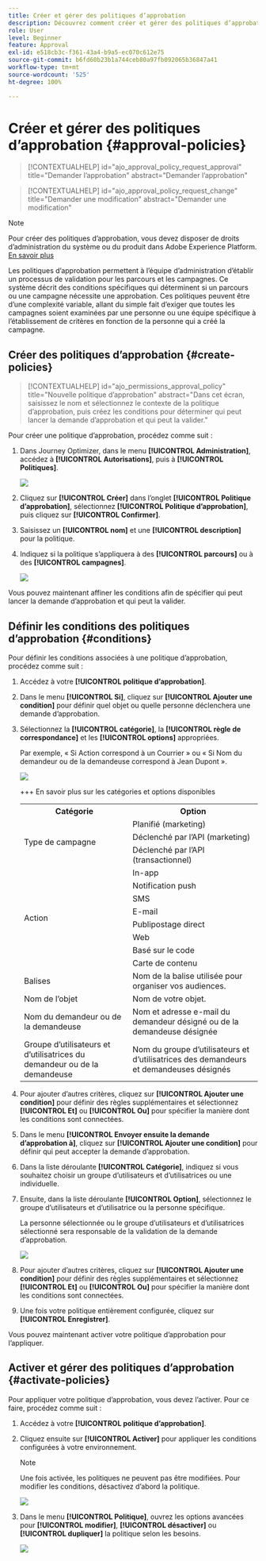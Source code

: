 ```yaml
---
title: Créer et gérer des politiques d’approbation
description: Découvrez comment créer et gérer des politiques d’approbation.
role: User
level: Beginner
feature: Approval
exl-id: e518cb3c-f361-43a4-b9a5-ec070c612e75
source-git-commit: b6fd60b23b1a744ceb80a97fb092065b36847a41
workflow-type: tm+mt
source-wordcount: '525'
ht-degree: 100%

---
```


# Créer et gérer des politiques d’approbation {#approval-policies}


>[!CONTEXTUALHELP]
>id="ajo_approval_policy_request_approval"
>title="Demander l’approbation"
>abstract="Demander l’approbation"

>[!CONTEXTUALHELP]
>id="ajo_approval_policy_request_change"
>title="Demander une modification"
>abstract="Demander une modification"


>[!NOTE]
>
>Pour créer des politiques d’approbation, vous devez disposer de droits d’administration du système ou du produit dans Adobe Experience Platform. [En savoir plus](https://experienceleague.adobe.com/fr/docs/experience-platform/access-control/home)

Les politiques d’approbation permettent à l’équipe d’administration d’établir un processus de validation pour les parcours et les campagnes. Ce système décrit des conditions spécifiques qui déterminent si un parcours ou une campagne nécessite une approbation. Ces politiques peuvent être d’une complexité variable, allant du simple fait d’exiger que toutes les campagnes soient examinées par une personne ou une équipe spécifique à l’établissement de critères en fonction de la personne qui a créé la campagne.

## Créer des politiques d’approbation {#create-policies}

>[!CONTEXTUALHELP]
>id="ajo_permissions_approval_policy"
>title="Nouvelle politique d’approbation"
>abstract="Dans cet écran, saisissez le nom et sélectionnez le contexte de la politique d’approbation, puis créez les conditions pour déterminer qui peut lancer la demande d’approbation et qui peut la valider."

Pour créer une politique d’approbation, procédez comme suit :

1. Dans Journey Optimizer, dans le menu **[!UICONTROL Administration]**, accédez à **[!UICONTROL Autorisations]**, puis à **[!UICONTROL Politiques]**.

   ![](assets/policy_create_1.png)

1. Cliquez sur **[!UICONTROL Créer]** dans l’onglet **[!UICONTROL Politique d’approbation]**, sélectionnez **[!UICONTROL Politique d’approbation]**, puis cliquez sur **[!UICONTROL Confirmer]**.

1. Saisissez un **[!UICONTROL nom]** et une **[!UICONTROL description]** pour la politique.

1. Indiquez si la politique s’appliquera à des **[!UICONTROL parcours]** ou à des **[!UICONTROL campagnes]**.

   ![](assets/policy_create_2.png)

Vous pouvez maintenant affiner les conditions afin de spécifier qui peut lancer la demande d’approbation et qui peut la valider.

## Définir les conditions des politiques d’approbation {#conditions}

Pour définir les conditions associées à une politique d’approbation, procédez comme suit :

1. Accédez à votre **[!UICONTROL politique d’approbation]**.

1. Dans le menu **[!UICONTROL Si]**, cliquez sur **[!UICONTROL Ajouter une condition]** pour définir quel objet ou quelle personne déclenchera une demande d’approbation.

1. Sélectionnez la **[!UICONTROL catégorie]**, la **[!UICONTROL règle de correspondance]** et les **[!UICONTROL options]** appropriées.

   Par exemple, « Si Action correspond à un Courrier » ou « Si Nom du demandeur ou de la demandeuse correspond à Jean Dupont ».

   ![](assets/policy_condition_1.png)

   +++ En savoir plus sur les catégories et options disponibles
   <table>
    <tr>
      <th>Catégorie</th>
      <th>Option</th>
    </tr>
    <tr>
      <td rowspan="3">Type de campagne</td>
      <td>Planifié (marketing)</td>
    </tr>
    <tr>
    <td>Déclenché par l’API (marketing)</td>
    </tr>
    <tr>
    <td>Déclenché par l’API (transactionnel)</td>
    </tr>
    <tr>
    <td rowspan="8">Action</td>
    <td>In-app</td>
    </tr>
    <tr>
    <td>Notification push</td>
   </tr>
    <tr>
    <td>SMS</td>
    </tr>
    <tr>
    <td>E-mail</td>
    </tr>
    <tr>
    <td>Publipostage direct</td>
    </tr>
    <tr>
    <td>Web</td>
    </tr>
    <tr>
    <td>Basé sur le code</td>
    </tr>
    <tr>
    <td>Carte de contenu</td>
    </tr>
    <tr>
    <td>Balises</td>
    <td>Nom de la balise utilisée pour organiser vos audiences. </td>
    </tr>
    <tr>
    <td>Nom de l’objet</td>
    <td>Nom de votre objet.</td>
    </tr>
    <tr>
    <td>Nom du demandeur ou de la demandeuse</td>
    <td>Nom et adresse e-mail du demandeur désigné ou de la demandeuse désignée</td>
    </tr>
    <tr>
    <td>Groupe d’utilisateurs et d’utilisatrices du demandeur ou de la demandeuse</td>
    <td>Nom du groupe d’utilisateurs et d’utilisatrices des demandeurs et demandeuses désignés</td>
    </tr>
    </table>


1. Pour ajouter d’autres critères, cliquez sur **[!UICONTROL Ajouter une condition]** pour définir des règles supplémentaires et sélectionnez **[!UICONTROL Et]** ou **[!UICONTROL Ou]** pour spécifier la manière dont les conditions sont connectées.

1. Dans le menu **[!UICONTROL Envoyer ensuite la demande d’approbation à]**, cliquez sur **[!UICONTROL Ajouter une condition]** pour définir qui peut accepter la demande d’approbation.

1. Dans la liste déroulante **[!UICONTROL Catégorie]**, indiquez si vous souhaitez choisir un groupe d’utilisateurs et d’utilisatrices ou une individuelle.

1. Ensuite, dans la liste déroulante **[!UICONTROL Option]**, sélectionnez le groupe d’utilisateurs et d’utilisatrice ou la personne spécifique.

   La personne sélectionnée ou le groupe d’utilisateurs et d’utilisatrices sélectionné sera responsable de la validation de la demande d’approbation.

   ![](assets/policy_condition_2.png)

1. Pour ajouter d’autres critères, cliquez sur **[!UICONTROL Ajouter une condition]** pour définir des règles supplémentaires et sélectionnez **[!UICONTROL Et]** ou **[!UICONTROL Ou]** pour spécifier la manière dont les conditions sont connectées.

1. Une fois votre politique entièrement configurée, cliquez sur **[!UICONTROL Enregistrer]**.

Vous pouvez maintenant activer votre politique d’approbation pour l’appliquer.

## Activer et gérer des politiques d’approbation {#activate-policies}

Pour appliquer votre politique d’approbation, vous devez l’activer. Pour ce faire, procédez comme suit :

1. Accédez à votre **[!UICONTROL politique d’approbation]**.

1. Cliquez ensuite sur **[!UICONTROL Activer]** pour appliquer les conditions configurées à votre environnement.

   >[!NOTE]
   >
   >Une fois activée, les politiques ne peuvent pas être modifiées. Pour modifier les conditions, désactivez d’abord la politique.

   ![](assets/policy_activate_1.png)

1. Dans le menu **[!UICONTROL Politique]**, ouvrez les options avancées pour **[!UICONTROL modifier]**, **[!UICONTROL désactiver]** ou **[!UICONTROL dupliquer]** la politique selon les besoins.

   ![](assets/policy_activate_2.png)
